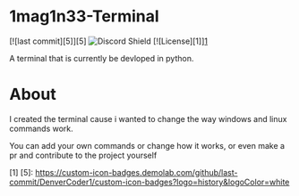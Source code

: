 # 1mag1n33-Terminal

[![last commit][5]][5]
![Discord Shield](https://discordapp.com/api/guilds/1090741577548308491/widget.png?style=shield)
[![License][1]][1](LICENSE)

A terminal that is currently be devloped in python.

# About

I created the terminal cause i wanted to change the way windows and linux commands work.

You can add your own commands or change how it works, or even make a pr and contribute to the project yourself

[1]
[5]: https://custom-icon-badges.demolab.com/github/last-commit/DenverCoder1/custom-icon-badges?logo=history&logoColor=white